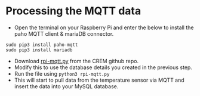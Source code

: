 # Processing the MQTT data

- Open the terminal on your Raspberry Pi and enter the below to install the paho MQTT client & mariaDB connector.
```
sudo pip3 install paho-mqtt
sudo pip3 install mariadb
```
- Download [rpi-mqtt.py](https://github.com/jordharr/CREM/blob/main/RPi/rpi-mqtt.py) from the CREM github repo.
- Modify this to use the database details you created in the previous step.
- Run the file using ``` python3 rpi-mqtt.py ```
- This will start to pull data from the temperature sensor via MQTT and insert the data into your MySQL database.